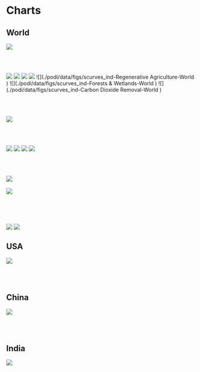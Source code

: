 # Charts

## World

![](./podi/data/figs/scurves-World )

<br/><br/>

![](./podi/data/figs/scurves_ind-Grid-World )
![](./podi/data/figs/scurves_ind-Transport-World )
![](./podi/data/figs/scurves_ind-Buildings-World )
![](./podi/data/figs/scurves_ind-Industry-World )
![](./podi/data/figs/scurves_ind-Regenerative Agriculture-World )
![](./podi/data/figs/scurves_ind-Forests & Wetlands-World )
![](./podi/data/figs/scurves_ind-Carbon Dioxide Removal-World )

<br/><br/>

![](./podi/data/figs/mitigationwedges-World )


<br/><br/>

![](./podi/data/figs/temperature)
![](./podi/data/figs/sensitivity)
![](./podi/data/figs/forcing)
![](./podi/data/figs/co2conc)

<br/><br/>

![](./podi/data/figs/emissions-USA)<br/><br/>
![](./podi/data/figs/emissions-CHN)<br/><br/>

<br/><br/>

![](./podi/data/figs/energydemand_baseline-World )
![](./podi/data/figs/energydemand_pathway-World )

## USA

![](./podi/data/figs/scurves-World )

<br/><br/>

## China

![](./podi/data/figs/scurves-World )

<br/><br/>

## India

![](./podi/data/figs/scurves-World )

<br/><br/>
